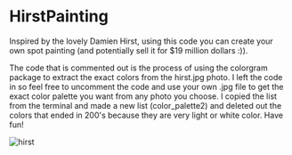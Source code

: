 # HirstPainting

Inspired by the lovely Damien Hirst, using this code you can create your own spot painting (and potentially sell it for $19 million dollars :)). 

The code that is commented out is the process of using the colorgram package to extract the exact colors from the hirst.jpg photo. I left the code in so feel free to uncomment the code and use your own .jpg file to get the exact color palette you want from any photo you choose. I copied the list from the terminal and made a new list (color_palette2) and deleted out the colors that ended in 200's because they are very light or white color. Have fun!

![hirst](https://github.com/andreapeterson/HirstPainting/assets/134665743/8c7078c8-6c86-4ec9-89d1-f17d0c52d24d)
